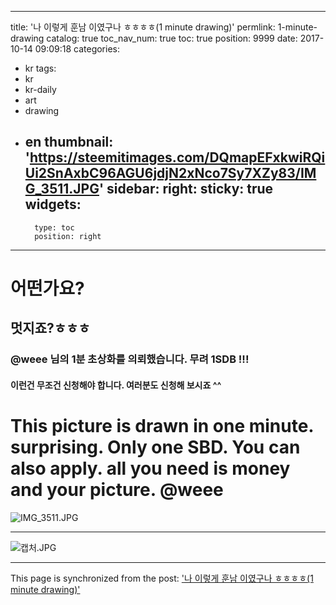 
---
title: '나 이렇게 훈남 이였구나 ㅎㅎㅎㅎ(1 minute drawing)'
permlink: 1-minute-drawing
catalog: true
toc_nav_num: true
toc: true
position: 9999
date: 2017-10-14 09:09:18
categories:
- kr
tags:
- kr
- kr-daily
- art
- drawing
- en
thumbnail: 'https://steemitimages.com/DQmapEFxkwiRQiUi2SnAxbC96AGU6jdjN2xNco7Sy7XZy83/IMG_3511.JPG'
sidebar:
    right:
        sticky: true
widgets:
    -
        type: toc
        position: right
---


# 어떤가요? 
## 멋지죠?ㅎㅎㅎ
### @weee 님의 1분 초상화를 의뢰했습니다. 무려 1SDB !!! 
#### 이런건 무조건 신청해야 합니다.  여러분도 신청해 보시죠 ^^

# This picture is drawn in one minute. surprising. Only one SBD. You can also apply.  all you need is money and your picture. @weee
 
![IMG_3511.JPG](https://steemitimages.com/DQmapEFxkwiRQiUi2SnAxbC96AGU6jdjN2xNco7Sy7XZy83/IMG_3511.JPG)

---
![캡처.JPG](https://steemitimages.com/DQmeWpcnXnR1QcBWfRR8XvgLnAx1X38rdX6B6sSZC4db9jE/%EC%BA%A1%EC%B2%98.JPG)

- - -

This page is synchronized from the post: ['나 이렇게 훈남 이였구나 ㅎㅎㅎㅎ(1 minute drawing)'](https://steemit.com/@kingbit/1-minute-drawing)
